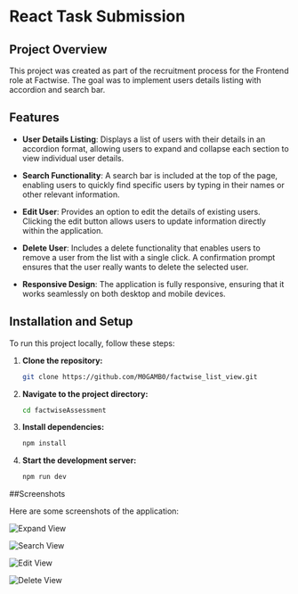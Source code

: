 # React Task Submission

## Project Overview

This project was created as part of the recruitment process for the Frontend role at Factwise. The goal was to implement users details listing with accordion and search bar.

## Features

- **User Details Listing**: Displays a list of users with their details in an accordion format, allowing users to expand and collapse each section to view individual user details.

- **Search Functionality**: A search bar is included at the top of the page, enabling users to quickly find specific users by typing in their names or other relevant information.

- **Edit User**: Provides an option to edit the details of existing users. Clicking the edit button allows users to update information directly within the application.

- **Delete User**: Includes a delete functionality that enables users to remove a user from the list with a single click. A confirmation prompt ensures that the user really wants to delete the selected user.

- **Responsive Design**: The application is fully responsive, ensuring that it works seamlessly on both desktop and mobile devices.

## Installation and Setup

To run this project locally, follow these steps:

1. **Clone the repository:**
   ```bash
   git clone https://github.com/M0GAMB0/factwise_list_view.git

2. **Navigate to the project directory:**
   ```bash
   cd factwiseAssessment
3. **Install dependencies:**
   ```bash
   npm install
4. **Start the development server:**
   ```bash
   npm run dev

##Screenshots

Here are some screenshots of the application:

![Expand View](https://i.postimg.cc/13xcfVQ8/Screenshot-2024-08-31-230113.png)

![Search View](https://i.postimg.cc/3NTn4tVb/Screenshot-2024-08-31-230349.png)

![Edit View](https://i.postimg.cc/t4bT7WBv/Screenshot-2024-08-31-230830.png)

![Delete View](https://i.postimg.cc/6q707DpK/delete-modal.png)

